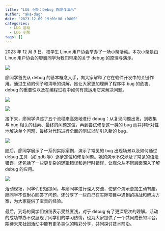 ```yaml
---
title: "LUG 小聚：Debug 原理与演示"
author: "aka-dag"
date: "2023-12-09 19:00:00 +0800"
categories:
  - LUG 活动
  - LUG 小聚
tags: []
---
```


2023 年 12 月 9 日，校学生 Linux 用户协会举办了一场小聚活动。本次小聚是由 Linux 用户协会的廖巍同学为我们带来的关于 debug 的原理与演示。

![](https://ftp.lug.ustc.edu.cn/weekly_party/2023.12.09_Debug/photo/photo_2023-12-09_15-36-35.jpg)

廖同学首先从 debug 的基本概念入手，向大家解释了它在软件开发中的关键作用。通过生动的例子和清晰的讲解，她让大家更加理解了程序中 bug 的危害、 debug 的重要性以及在编程过程中如何有效运用它来解决问题。

![](https://ftp.lug.ustc.edu.cn/weekly_party/2023.12.09_Debug/photo/ppt-01.png)

![](https://ftp.lug.ustc.edu.cn/weekly_party/2023.12.09_Debug/photo/ppt-02.png)

接下来，廖同学详述了五个流程来高效地进行 debug：从复现问题出发，到收集与 bug 相关的线索、最终的问题定位，再到尝试修复这一类的 bug 而并非针对性地解决单个问题，最终对代码进行全面的测试以防引入新的 bug。

![](http://ftp.lug.ustc.edu.cn/weekly_party/2023.12.09_Debug/photo/ppt-03.png)

随后，廖同学展示了一系列实际案例，演示了常见的 bug 出现场景以及如何通过 debug 工具（如 gdb 等）逐步定位和修复问题。她的演示不仅涉及了常见的语法错误，还包括了一些更复杂的逻辑错误和运行时错误，让观众从不同层面深入了解 debug 的应用。

![](http://ftp.lug.ustc.edu.cn/weekly_party/2023.12.09_Debug/photo/ppt-04.png)

活动现场，同学们积极提问，与廖同学进行深入交流，使整个演示更加生动有趣。廖同学不仅耐心回答了问题，还分享了一些自己在实际项目中遇到的挑战和解决方案，为大家提供了宝贵的经验。

最后，到场的同学们纷纷表示受益匪浅，对于 debug 有了更深层次的理解。活动的成功举办不仅展现了同学们的学习热情，也为大家提供了一个共同成长的平台。期待未来社团活动中能有更多类似的精彩分享，共同探讨技术前沿。
